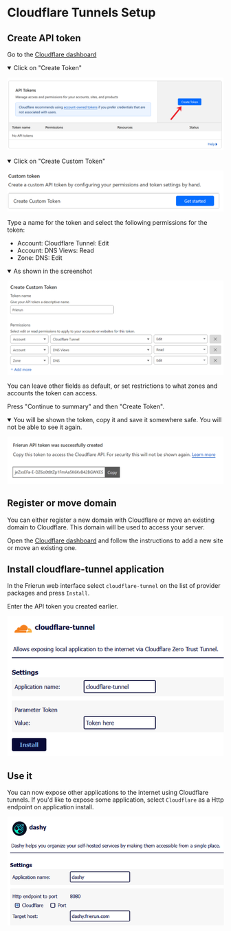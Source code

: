 ﻿# Cloudflare Tunnels Setup

## Create API token

Go to the [Cloudflare dashboard](https://dash.cloudflare.com/profile/api-tokens)

<details open>
<summary>Click on "Create Token"</summary>

![API Token screenshot](Cloudflare1.png)
</details>

<details open>
<summary>Click on "Create Custom Token"</summary>

![Create Custom Token screenshot](Cloudflare2.png)
</details>

Type a name for the token and select the following permissions for the token:
- Account: Cloudflare Tunnel: Edit
- Account: DNS Views: Read
- Zone: DNS: Edit
 
<details open>
<summary>As shown in the screenshot</summary>

![Token select screenshot](Cloudflare3.png)
</details>

You can leave other fields as default, or set restrictions to what zones and accounts the token can access.

Press "Continue to summary" and then "Create Token". 

<details open>
<summary>You will be shown the token, copy it and save it somewhere safe. You will not be able to see it again.</summary>

![Token created screenshot](Cloudflare4.png)

</details>

## Register or move domain

You can either register a new domain with Cloudflare or move an existing domain to Cloudflare.
This domain will be used to access your server.

Open the [Cloudflare dashboard](https://dash.cloudflare.com/?to=/:account/home) and follow the instructions to add a new site or move an existing one.

## Install cloudflare-tunnel application

In the Frierun web interface select `cloudflare-tunnel` on the list of provider packages and press `Install`.

Enter the API token you created earlier.

![Install cloudflare-tunnel screenshot](Cloudflare5.png)

## Use it

You can now expose other applications to the internet using Cloudflare tunnels. If you'd like to expose some application, select `Cloudflare` as a Http endpoint on application install.

![Install application with CloudflareHandler screenshot](Cloudflare6.png)